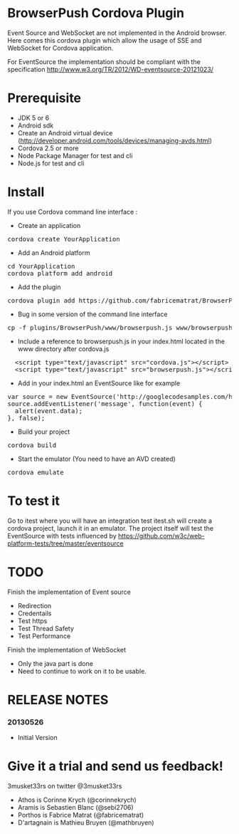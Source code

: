 BrowserPush Cordova Plugin
========================

Event Source and WebSocket are not implemented in the Android browser.
Here comes this cordova plugin which allow the usage of SSE and WebSocket for Cordova application.

For EventSource the implementation should be compliant with the specification
http://www.w3.org/TR/2012/WD-eventsource-20121023/

Prerequisite
===========

- JDK 5 or 6
- Android sdk
- Create an Android virtual device (http://developer.android.com/tools/devices/managing-avds.html)
- Cordova 2.5 or more
- Node Package Manager for test and cli
- Node.js for test and cli


Install
===========

If you use Cordova command line interface :

- Create an application

<pre>
cordova create YourApplication
</pre>
- Add an Android platform


<pre>
cd YourApplication
cordova platform add android
</pre>

- Add the plugin

<pre>
cordova plugin add https://github.com/fabricematrat/BrowserPush.git
</pre>

- Bug in some version of the command line interface

<pre>
cp -f plugins/BrowserPush/www/browserpush.js www/browserpush.js
</pre>

- Include a reference to browserpush.js in your index.html located in the www directory after cordova.js

<pre>
  &lt;script type=&quot;text/javascript&quot; src=&quot;cordova.js&quot;&gt;&lt;/script&gt;
  &lt;script type=&quot;text/javascript&quot; src=&quot;browserpush.js&quot;&gt;&lt;/script&gt;
</pre>

- Add in your index.html an EventSource like for example 

<pre>
var source = new EventSource('http://googlecodesamples.com/html5/sse/sse.php');
source.addEventListener('message', function(event) {
  alert(event.data);
}, false);
</pre>

  
- Build your project

<pre>
cordova build
</pre>
- Start the emulator (You need to have an AVD created)

<pre>
cordova emulate
</pre>

To test it
===========

Go to itest where you will have an integration test
itest.sh will create a cordova project, launch it in an emulator. The project itself will test the EventSource with tests influenced by 
https://github.com/w3c/web-platform-tests/tree/master/eventsource

TODO
===========

Finish the implementation of Event source
- Redirection
- Credentails
- Test https
- Test Thread Safety
- Test Performance

Finish the implementation of WebSocket
- Only the java part is done
- Need to continue to work on it to be usable.

RELEASE NOTES
================

### 20130526 ###
* Initial Version

Give it a trial and send us feedback!
====================================

3musket33rs on twitter @3musket33rs
- Athos is Corinne Krych (@corinnekrych)
- Aramis is Sebastien Blanc (@sebi2706)
- Porthos is Fabrice Matrat (@fabricematrat)
- D'artagnain is Mathieu Bruyen (@mathbruyen)
